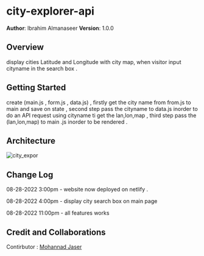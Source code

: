 # city-explorer-api

**Author**: Ibrahim Almanaseer
**Version**: 1.0.0 

## Overview

display cities Latitude and Longitude with city map, when visitor input cityname in the search box .

## Getting Started

create (main.js , form.js , data.js) , firstly get the city name from from.js to main and save on state , second step  pass the cityname to data.js inorder to do an API request using cityname ti get the lan,lon,map , third step pass the (lan,lon,map) to main .js inorder to be rendered .

## Architecture

![city_expor](https://user-images.githubusercontent.com/62019258/187094783-8f935ed2-ac1d-4d1e-a8fe-4f20448a4560.PNG)



## Change Log


<p>08-28-2022 3:00pm - website now deployed on netlify .</p>
<p>08-28-2022 4:00pm - display city search box on main page</p>
<p>08-28-2022 11:00pm - all features works</p>


## Credit and Collaborations

Contirbutor : [Mohannad Jaser]("www.githup.com")

